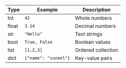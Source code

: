| Type | Example | Description |
|------|---------|-------------|
| Int | ```42``` | Whole numbers |
| float | ```3.14``` | Decimal numbers |
| str | ```"Hello"``` | Text strings |
| bool | ```True, False``` | Boolean values |
| list | ```[1,2,3]``` | Ordered collection |
| dict | ```{"name": "suneel"}``` | Key-value pairs |